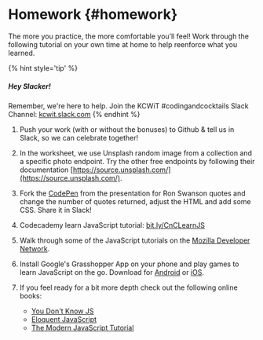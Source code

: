 # Homework {#homework}

The more you practice, the more comfortable you’ll feel!  Work through the following tutorial on your own time at home to help reenforce what you learned. 

{% hint style='tip' %}
##### Hey Slacker!

Remember, we're here to help.
Join the KCWiT #codingandcocktails Slack Channel: [kcwit.slack.com](http://kcwit.slack.com)
{% endhint %}

1. Push your work (with or without the bonuses) to Github & tell us in Slack, so we can celebrate together!

1. In the worksheet, we use Unsplash random image from a collection and a specific photo endpoint. Try the other free endpoints by following their documentation [https://source.unsplash.com/](https://source.unsplash.com/).

1. Fork the [CodePen](https://codepen.io/CodingCocktailsKC/pen/ZyBRbw) from the presentation for Ron Swanson quotes and change the number of quotes returned, adjust the HTML and add some CSS. Share it in Slack!

1. Codecademy learn JavaScript tutorial: [bit.ly/CnCLearnJS](http://bit.ly/CnCLearnJS)

1. Walk through some of the JavaScript tutorials on the [Mozilla Developer Network](https://developer.mozilla.org/en-US/docs/Web/JavaScript).

1. Install Google's Grasshopper App on your phone and play games to learn JavaScript on the go. Download for [Android](https://play.google.com/store/apps/details?id=com.area120.grasshopper&hl=en_CA) or [iOS](https://itunes.apple.com/ca/app/grasshopper/id579356813?mt=8).

1. If you feel ready for a bit more depth check out the following online books:
    * [You Don't Know JS](https://github.com/getify/You-Dont-Know-JS)
    * [Eloquent JavaScript](http://eloquentjavascript.net/)
    * [The Modern JavaScript Tutorial](https://javascript.info/)



